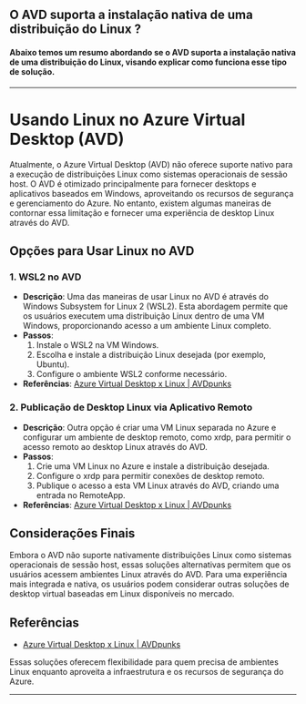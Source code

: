 ## O AVD suporta a instalação nativa de uma distribuição do Linux ?

#### Abaixo temos um resumo abordando se o AVD suporta a instalação nativa de uma distribuição do Linux, visando explicar como funciona esse tipo de solução.

---

# Usando Linux no Azure Virtual Desktop (AVD)

Atualmente, o Azure Virtual Desktop (AVD) não oferece suporte nativo para a execução de distribuições Linux como sistemas operacionais de sessão host. O AVD é otimizado principalmente para fornecer desktops e aplicativos baseados em Windows, aproveitando os recursos de segurança e gerenciamento do Azure. No entanto, existem algumas maneiras de contornar essa limitação e fornecer uma experiência de desktop Linux através do AVD.

## Opções para Usar Linux no AVD

### 1. WSL2 no AVD

- **Descrição**: Uma das maneiras de usar Linux no AVD é através do Windows Subsystem for Linux 2 (WSL2). Esta abordagem permite que os usuários executem uma distribuição Linux dentro de uma VM Windows, proporcionando acesso a um ambiente Linux completo.
- **Passos**:
  1. Instale o WSL2 na VM Windows.
  2. Escolha e instale a distribuição Linux desejada (por exemplo, Ubuntu).
  3. Configure o ambiente WSL2 conforme necessário.
- **Referências**: [Azure Virtual Desktop x Linux | AVDpunks](https://avdpunks.com/avd/2022/05/23/AVDxLinux.html)

### 2. Publicação de Desktop Linux via Aplicativo Remoto

- **Descrição**: Outra opção é criar uma VM Linux separada no Azure e configurar um ambiente de desktop remoto, como xrdp, para permitir o acesso remoto ao desktop Linux através do AVD.
- **Passos**:
  1. Crie uma VM Linux no Azure e instale a distribuição desejada.
  2. Configure o xrdp para permitir conexões de desktop remoto.
  3. Publique o acesso a esta VM Linux através do AVD, criando uma entrada no RemoteApp.
- **Referências**: [Azure Virtual Desktop x Linux | AVDpunks](https://avdpunks.com/avd/2022/05/23/AVDxLinux.html)

## Considerações Finais

Embora o AVD não suporte nativamente distribuições Linux como sistemas operacionais de sessão host, essas soluções alternativas permitem que os usuários acessem ambientes Linux através do AVD. Para uma experiência mais integrada e nativa, os usuários podem considerar outras soluções de desktop virtual baseadas em Linux disponíveis no mercado.

## Referências

- [Azure Virtual Desktop x Linux | AVDpunks](https://avdpunks.com/avd/2022/05/23/AVDxLinux.html)

Essas soluções oferecem flexibilidade para quem precisa de ambientes Linux enquanto aproveita a infraestrutura e os recursos de segurança do Azure.

---
